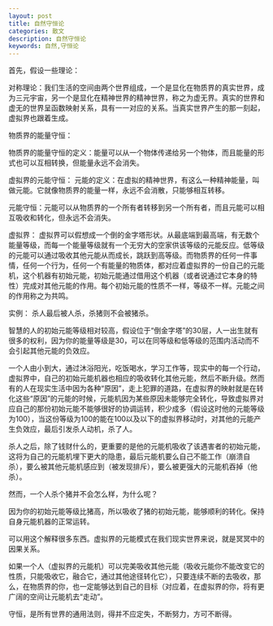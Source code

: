 ```yaml
---
layout: post
title: 自然守恒论
categories: 散文
description: 自然守恒论
keywords: 自然,守恒论
---
```


首先，假设一些理论：

对称理论：我们生活的空间由两个世界组成，一个是显化在物质界的真实世界，成为三元宇宙，另一个是显化在精神世界的精神世界，称之为虚无界。真实的世界和虚无的世界呈函数映射关系，具有一一对应的关系。当真实世界产生的那一刻起，虚拟界也跟着生成。

<!--more-->

物质界的能量守恒：

物质界的能量守恒的定义：能量可以从一个物体传递给另一个物体，而且能量的形式也可以互相转换，但能量永远不会消失。

虚拟界的元能守恒：
元能的定义：在虚拟的精神世界，有这么一种精神能量，叫做元能。它就像物质界的能量一样，永远不会消散，只能够相互转移。

元能守恒：元能可以从物质界的一个所有者转移到另一个所有者，而且元能可以相互吸收和转化，但永远不会消失。

虚拟界：
虚拟界可以假想成一个倒的金字塔形状。从最底端到最高端，有无数个能量等级，而每一个能量等级就有一个无穷大的空家供该等级的元能反应。低等级的元能可以通过吸收其他元能从而成长，跳跃到高等级。而物质界的任何一件事情，任何一个行为，任何一个有能量的物质体，都对应着虚拟界的一份自己的元能机，这个机器有初始元能，初始元能通过借用这个机器（或者说通过它本身的特性）完成对其他元能的作用。每个初始元能的性质不一样，等级不一样。元能之间的作用称之为共鸣。

实例：
杀人最后被人杀，杀猪则不会被猪杀。

智慧的人的初始元能等级相对较高，假设位于“倒金字塔”的30层，人一出生就有很多的权利，因为你的能量等级是30，可以在同等级和低等级的范围内活动而不会引起其他元能的负效应。

一个人由小到大，通过沐浴阳光，吃饭喝水，学习工作等，现实中的每一个行动，虚拟界中，自己的初始元能机器也相应的吸收转化其他元能，然后不断升级。然而有的人在现实生活中因为各种“原因”，走上犯罪的道路，在虚拟界的映射就是在转化这些“原因”的元能的时候，元能机因为某些原因未能够完全转化，导致虚拟界对应自己的那份初始元能不能够很好的协调运转，积少成多（假设这时他的元能等级为100），当这份等级为100的能在100以及以下的虚拟界移动时，对其他的元能产生负效应，最后引发杀人动机，杀了人。

杀人之后，除了钱财什么的，更重要的是他的元能机吸收了该遇害者的初始元能，这将为自己的元能机埋下更大的隐患，最后元能机要么自己不能工作（崩溃自杀），要么被其他元能机感应到（被发现排斥），要么被更强大的元能机吞掉（他杀）。

然而，一个人杀个猪并不会怎么样，为什么呢？

因为你的初始元能等级比猪高，所以吸收了猪的初始元能，能够顺利的转化。保持自身元能机器的正常运转。 

可以用这个解释很多东西。虚拟界的元能模式在我们现实世界来说，就是冥冥中的因果关系。

如果一个人（虚拟界的元能机）可以完美吸收其他元能（吸收元能你不能改变它的性质，只能吸收它，融合它，通过其他途径转化它），只要连续不断的去吸收，那么，在物质界的你，也一定能够达到自己的目标（对应着，在虚拟界的你，将有更广阔的空间让元能机去“走动”。

守恒，是所有世界的通用法则，得并不应定失，不断努力，方可不断得。
